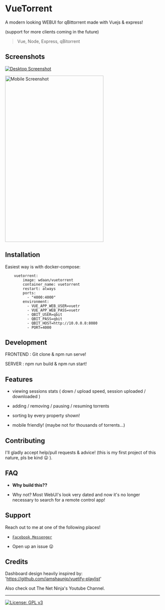 
# VueTorrent

  

A modern looking WEBUI for qBittorrent made with Vuejs & express!

(support for more clients coming in the future)

> Vue, Node, Express, qBitorrent

## Screenshots

<p  align="center">

<a  href="https://i.imgur.com/vPBcrK4.png"><img  src="https://i.imgur.com/vPBcrK4.png"  title="Desktop"  alt="Desktop Screenshot" ></a>

</p>

<p  align="center">

<a  href="https://i.imgur.com/SUOEyy9.png"><img  src="https://i.imgur.com/SUOEyy9.png"  title="Mobile"  alt="Mobile Screenshot"  width="320"  height="540"></a>

</p>

  

## Installation
Easiest way is with docker-compose:
``` 
	vuetorrent:
		image: wdaan/vuetorrent
	    container_name: vuetorrent
	    restart: always
	    ports:
	      - "4000:4000"
	    environment:
	      - VUE_APP_WEB_USER=vuetr
	      - VUE_APP_WEB_PASS=vuetr
	      - QBIT_USER=qbit
	      - QBIT_PASS=qbit
	      - QBIT_HOST=http://10.0.0.8:8080
	      - PORT=4000 
 ``` 

## Development

 FRONTEND : Git clone & npm run serve!

SERVER : npm run build & npm run start!


## Features

- viewing sessions stats ( down / upload speed, session uploaded / downloaded )

- adding / removing / pausing / resuming torrents

- sorting by every property shown!

- mobile friendly! (maybe not for thousands of torrents...)

  

## Contributing

  

I'll gladly accept help/pull requests & advice! (this is my first project of this nature, pls be kind 😛 ).

  

## FAQ

  

-  **Why build this??**

- Why not? Most WebUI's look very dated and now it's no longer necessary to search for a remote control app!

  

## Support

  

Reach out to me at one of the following places!

  

-  <a  href="https://m.me/WijnsDaan"  target="_blank">`Facebook Messenger`</a>

- Open up an issue 😛

  

## Credits

  

Dashboard design heavily inspired by: 'https://github.com/iamshaunjp/vuetify-playlist'

Also check out The Net Ninja's Youtube Channel.

  

---

  

[![License: GPL v3](https://img.shields.io/badge/License-GPLv3-blue.svg)](https://www.gnu.org/licenses/gpl-3.0)